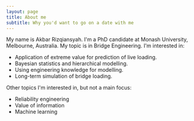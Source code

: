 ```yaml
---
layout: page
title: About me
subtitle: Why you'd want to go on a date with me
---
```


My name is Akbar Rizqiansyah. I'm a PhD candidate at Monash University, Melbourne, Australia. 
My topic is in Bridge Engineering. 
I'm interested in:
- Application of extreme value for prediction of live loading.
- Bayesian statistics and hierarchical modelling.
- Using engineering knowledge for modelling.
- Long-term simulation of bridge loading.

Other topics I'm interested in, but not a main focus:
- Reliability engineering
- Value of information
- Machine learning


